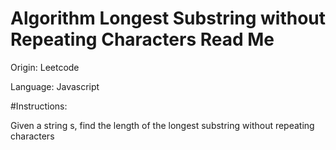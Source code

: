 # Algorithm Longest Substring without Repeating Characters Read Me

Origin: Leetcode

Language: Javascript

#Instructions:

Given a string s, find the length of the longest substring without repeating characters
